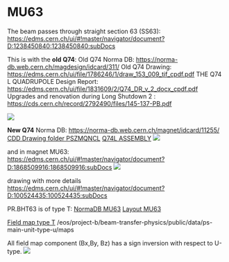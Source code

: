 # MU63
The beam passes through straight section 63 (SS63):
https://edms.cern.ch/ui/#!master/navigator/document?D:1238450840:1238450840:subDocs

This is with the **old Q74**:
Old Q74 Norma DB: https://norma-db.web.cern.ch/magdesign/idcard/311/
Old Q74 Drawing: https://edms.cern.ch/ui/file/1786246/1/draw_153_009_tif_cpdf.pdf
THE Q74 L QUADRUPOLE Design Report: https://edms.cern.ch/ui/file/1831609/2/Q74_DR_v_2_docx_cpdf.pdf
Upgrades and renovation during Long Shutdown 2 : https://cds.cern.ch/record/2792490/files/145-137-PB.pdf

![](https://codimd.web.cern.ch/uploads/upload_eb075e92b7e65e95ac6ee5f99b6c6704.png)

**New Q74** Norma DB: https://norma-db.web.cern.ch/magnet/idcard/11255/
[CDD Drawing folder PSZMQNCL](https://edms5.cern.ch/cdd/plsql/c4w.get_in?jump=SEARCH&p1=DIRECT&p2=PSZMQNCL)
[Q74L ASSEMBLY](https://edms.cern.ch/ui/file/2234657/0/pszmqncl0025-v0.pdf)
![](https://codimd.web.cern.ch/uploads/upload_a62ace230a22011e931d1f713bba6133.png)


and in magnet MU63:
https://edms.cern.ch/ui/#!master/navigator/document?D:1868509916:1868509916:subDocs
![](https://codimd.web.cern.ch/uploads/upload_f2623a27e61f5071abe62159c6313464.png)

drawing with more details
https://edms.cern.ch/ui/#!master/navigator/document?D:100524435:100524435:subDocs



PR.BHT63 is of type T:
[NormaDB MU63](https://norma-db.web.cern.ch/magnet/idcard/2399/)
[Layout MU63](https://layout.cern.ch/elements?id=2253142&parentId=2194515&circuitId=0&version=EYETS%202016-2017&navigator=MACHINE&tab=BASIC_ELEMENT)

[Field map type T](https://gitlab.cern.ch/ps-opera/ps-main-unit-type-t/-/blob/master/maps/MUT_xy_grid.table)
/eos/project-b/beam-transfer-physics/public/data/ps-main-unit-type-u/maps

All field map component (Bx,By, Bz) has a sign inversion with respect to U-type.
![](https://codimd.web.cern.ch/uploads/upload_0ffdb1ec46609acb57841c7bedbdb019.png)

